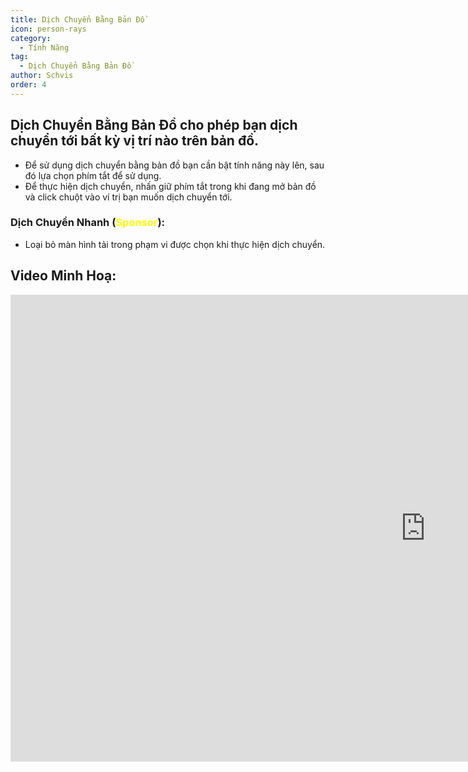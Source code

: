 ```yaml
---
title: Dịch Chuyển Bằng Bản Đồ
icon: person-rays
category:
  - Tính Năng
tag:
  - Dịch Chuyển Bằng Bản Đồ
author: Schvis
order: 4
---
```


## Dịch Chuyển Bằng Bản Đồ cho phép bạn dịch chuyển tới bất kỳ vị trí nào trên bản đồ.
- Để sử dụng dịch chuyển bằng bản đồ bạn cần bật tính năng này lên, sau đó lựa chọn phím tắt để sử dụng.
- Để thực hiện dịch chuyển, nhấn giữ phím tắt trong khi đang mở bản đồ và click chuột vào ví trị bạn muốn dịch chuyển tới.
### Dịch Chuyển Nhanh (<span style='color:yellow;'>Sponsor</span>):
- Loại bỏ màn hình tải trong phạm vi được chọn khi thực hiện dịch chuyển.

## Video Minh Hoạ:

<div class="iframe-container"><iframe width="1328" height="747" src="https://www.youtube.com/embed/Xm3mTEbIE9g?list=PL5eI1Tb64p56g27qfYk7VuFTz4FK6YrKa" title="Korepi - Map TP/Fast TP" frameborder="0" allow="accelerometer; autoplay; clipboard-write; encrypted-media; gyroscope; picture-in-picture; web-share" referrerpolicy="strict-origin-when-cross-origin" allowfullscreen></iframe></div>


